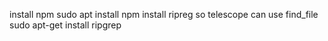 install npm
sudo apt install npm
install ripreg so telescope can use find_file
sudo apt-get install ripgrep

